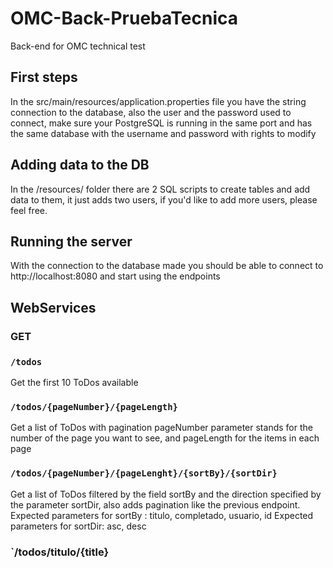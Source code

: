 # OMC-Back-PruebaTecnica
Back-end for OMC technical test

## First steps
In the src/main/resources/application.properties file you have the string connection to the database, also the user and the password used to connect,
make sure your PostgreSQL is running in the same port and has the same database with the username and password with rights to modify

## Adding data to the DB
In the /resources/ folder there are 2 SQL scripts to create tables and add data to them, it just adds two users, if you'd like to add more users, please feel free.

## Running the server
With the connection to the database made you should be able to connect to http://localhost:8080 and start using the endpoints

## WebServices
### GET
### `/todos`
Get the first 10 ToDos available
### `/todos/{pageNumber}/{pageLength}`
Get a list of ToDos with pagination pageNumber parameter stands for the number of the page you want to see, and pageLength for the items in each page
### `/todos/{pageNumber}/{pageLenght}/{sortBy}/{sortDir}`
Get a list of ToDos filtered by the field sortBy and the direction specified by the parameter sortDir, also adds pagination like the previous endpoint.
  Expected parameters for sortBy : titulo, completado, usuario, id
  Expected parameters for sortDir: asc, desc
 ### `/todos/titulo/{title}
